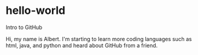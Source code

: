 # hello-world
Intro to GitHub

Hi, my name is Albert. I'm starting to learn more coding languages such as html, java, and python and heard about GitHub from a friend.
